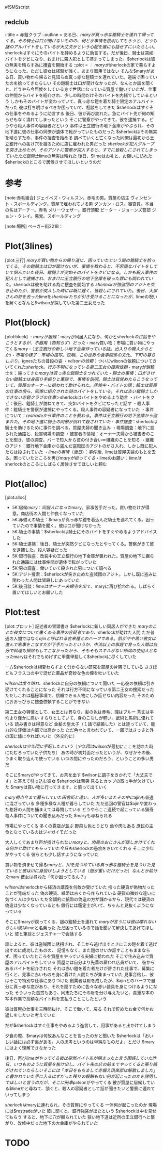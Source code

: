 #!SMSscript

## redclub

::title = 赤鎧クラブ
::outline = ある日、$maryが真っ赤な鎧騎士を連れて帰ってくる。その騎士は口が聞けないものの、何とか事情を説明してもらうと、どうも謎のアルバイトをしているが大丈夫かという心配を誰にも話せずにいたらしい。$sherlockはすぐにそのバイトを辞めるように助言する。だが後日、騎士は突如バイトをクビになり、おまけに殺人犯として捕まってしまった。$sherlockは彼の無実を晴らす為に捜査を開始する
::plot = ｜
$maryが$sherlockの家で暮らすようになった。ただし彼女は経験が浅く、あまり器用ではない
そんな$maryがある日、買い物から帰ると見知らぬ真っ赤な鎧騎士を連れていた。道端で困っていたのを拾ってきたらしい
その鎧騎士は口が聞けなかったが、なんとか話を聞くと、どうやら今居候をしている身で世話になっている質屋で働いていたが、仕事の仲間からバイトを紹介され、少しの時間だけそのバイトを内緒でしているという
しかもそのバイトが変わっていて、真っ赤な鎧を着た騎士限定のアルバイトだった
彼は打ち明けるべきか困っていて、相談をしてきた
$sherlockはすぐその仕事をやめるように助言する
後日、彼が再び訪れた。急にバイト先が何の知らせもなく潰れてしまったという
そこに警察がやってきて、彼を逮捕する。どうやら殺人事件の容疑者だという
事件は王立銀行の地下金庫がやぶられ、その地下道に彼の仕事の同僚が遺体で転がっていたものだった
$sherlockはその無実を晴らすため、事件の捜査を始める
調べていくと亡くなった同僚は最初から王立銀行への抜け穴を掘るために店に雇われた男だった
$sherlockが犯人グループを突き止めたが、そのアジトに警察が突入すると、すでに皆殺しにされてしまっていた
ただ鎧騎士$limeの無実は晴れた
後日、$limeはお礼と、お願いに訪れた
$sherlockのところで居候させてほしいというのだ

# 参考

[note:赤毛組合]
ジェイベズ・ウィルスン。赤毛の男。質屋の店主
ヴィンセント・スポールディング。質屋で雇われている男
ダンカン・ロス。審査員。本当の名はアーチー。赤毛
メリーウェザー。銀行頭取
ピーター・ジョーンズ警部
ジョン・クレイ。悪党。スポールディング

[note:場所]
ベーガー街221B：


# Plot(3lines)

[plot:三行]
$maryが買い物からの帰り道に、困っていたという謎の鎧騎士を拾ってくる。その鎧騎士は口が聞けないが、事情を教わると、不思議なバイトをしていて悩んでいた
後日、鎧騎士が突如そのバイトをクビになる。しかも殺人事件の犯人として逮捕され、おまけに王立銀行の地下金庫を破った罪にも問われていた。$sherlockは彼を助ける為に捜査を開始する
$sherlockが強盗団のアジトを突き止めたが、警察が突入した時には既に遅く、皆殺しにされていた。後日、大家さんの許を去った$limeを$sherlockたちが引き受けることになったが、$limeの呪いを解くとなんと$wilsonが探していた第二王女だった

# Plot(block)

[plot:block]
・$maryが居候：$maryが同居人になり、何かと$sherlockの世話をやこうとするが、不器用（物知らず）だった
・$mary買い物：市場に買い物にやってくる$mary
・（王立銀行の新しい地下金庫作っている話。出入りの職人からとか）
・市場の様子：市場の描写。説明。この世界の食事関係の文化。下町の暮らしぶり。$ignesたちの普段の姿
・$wilsonの依頼：ついに$wilsonの依頼についてきいてくれた$sherlock。行方不明になっている第二王女の捜索依頼
・$maryが鎧騎士を：帰ってきた$maryは真っ赤な鎧騎士をつれていた
・騎士の事情：口がきけない鎧騎士は身振り手振りと筆談で、事情を説明。騎士は目覚めたらこうなっていて、質屋のオーナーに拾われて助けられた。居候中
・バイトの話：騎士は質屋の仕事の傍ら、同僚に紹介された謎のバイトをしている。それは赤い鎧騎士しかできない赤鎧クラブの仕事＞$sherlockはバイトをやめるよう助言
・バイトをクビ：後日、鎧騎士が訪ねてきて、突如バイトをクビになったと話す
・殺人事件：鎧騎士を警察が逮捕にやってくる。殺人事件の容疑者になっていた
・事件について：$restradeから事件のことを教わる。事件は王立銀行の地下金庫から盗まれた。その地下道に騎士の同僚が倒れて殺されていた
・事件捜査：$sherlockは騎士を助けるために事件を調べる。質屋夫婦の聞き込み
・現場調査：地下に掘られた通路と、殺害現場の調査
・被害者の情報：オーナー夫婦から被害者のことを聞き、彼の調査。バーで知人から彼の付き合い＝組織のことを知る
・組織のアジト：銀行地下金庫から盗んだ盗賊団のアジトのがさ入れ、しかし既に犯人たちは殺されていた
・$limeの事情（後日）：事件後、$limeは質屋夫婦のもとを去る。困っていたところを再び$maryが拾ってくる
・$limeのお願い：$limeは$sherlockのところにしばらく居候させてほしいと頼む

# Plot(alloc)

[plot:alloc]
- 5K:居候$mary：同居人になった$mary。家事苦手だった。買い物だけが得意。商店街の人間と仲良くなっていた
- 5K:赤備えの騎士：$maryが真っ赤な鎧を着込んだ騎士を連れてくる。困っていたので事情を聞く。彼は口が聞けなかった
- 5K:騎士の事情：$sherlockは騎士にそのバイトをすぐやめるようアドバイスした
- 5K:騎士逮捕：後日、騎士が突然クビになったとやってくる。警察がきて彼を逮捕した。殺人容疑だった
- 5K:銀行強盗：改装中の王立銀行の地下金庫が狙われた。質屋の地下に掘られた通路には仕事仲間が遺体で転がっていた
- 5K:男の調査：働いていて殺された男について調べる
- 5K:アジト捜索：$sherlockが突き止めた盗賊団のアジト。しかし既に盗みに関わった人間は皆殺しにあっていた
- 5K:後日談：$limeはオーナー夫婦宅を出て、$maryに再び拾われる。しばらく置いてほしいとお願いした

# Plot:test

[plot:プロット]
記述者の冒頭書き
$sherlockに新しい同居人ができた
$maryのことだ
彼女について書く
ある事件の容疑者であり、$sherlockが助けた人間
ただ普通の人間ではなく$ajinと呼ばれる古来種とのハーフである。肌がやや黒い
彼女は進んで家事をこなす
だが下手だった
というか、中流以上の家庭で育った人間は自分で料理も掃除もしてこなかったから、そもそもスキルがない
即席の使用人となった$maryはそれでもめげずに甲斐甲斐しく$sherlockに尽くしていた

一方$sherlockは相変わらずよく分からない研究を部屋の片隅でしている
さきほどもフラスコの中で混ぜた薬品が奇妙な色の煙を吐いていた

$wilsonは度々訪れ、$sherlockに自分の依頼について聞いた
一応彼の依頼は引き受けてくれることになった
それは行方不明になっている第二王女の捜索だった
ただしこれは極秘事項で、信頼できる人物にしか話せない内容だった
そのためにおおっぴらに捜査依頼することができない

第二王女の特徴として、女王とは異なり、髪の色は赤毛、瞳はブルー
背丈は平均より僅かに高い
すらりとしていて、身のこなしが軽い。武術と馬術に優れている
読み書きは得意など
金髪の皇太子（１話で結婚した）とは違っていて、能力的な評価は内部では高かった
ただ色々と言われていて、一部ではさっさと外の国に嫁にやればいいと（外交的に）

$sherlockは少年団に手配したという（少年団は$wilsonが最初にここを訪れた時にたむろっていた子供たち）
あの時が初対面だったというが、なぜかその後、うまく取り込んで使っている
いつの間にやったのだろう、ということの多い男だ

そこに$maryがやってきて、お茶を出す
$wilsonに調子をきかれて「大丈夫です」と答えて引っ込む彼女
$sherlockは苦笑
見るとカップの取っ手が欠けていた
$maryは買い物に行ってきます、と憤って出ていく

$mary視点
今まで暮らしていた田舎街と違い、人が多い
またその中に$ajinも普通に混ざっている
多種多様な人種が暮らしていた
ただ巡回の警官は$ajinや変わった格好の人間を捕まえては尋問している
どうやらここ連続で起こっている猟奇殺人事件についての聞き込みだった
$maryも尋ねられる

市場にやってくる
多くの露店が並ぶ
野菜も色とりどり
魚や肉もある
庶民の主食となっているのはジャガイモだった

大人しくてあまり声が掛けられない$mary
と、肉屋のおじさんが話しかけてくれる
何かと助けてもらっていた
今日も$sherlockの愚痴をきいてくれる
そこに少年がやってくる
彼らとも少し話すようになっていた

買い物を済ませて帰る$mary
と、川を見つめている真っ赤な鎧騎士を見つけた
見ていると彼は川に身投げしようとしている（鎧が重いだけだった）
なんとか助けた$mary
彼女は尋ねた「何か困ってるん？」

$wilsonは$sherlockから経済の講義を何故か受けていた
拾った硬貨が偽物だったことが発端だった
偽の硬貨、紙幣は古くから作られている
硬貨の微妙な違いに気づく人は少ない
ただ金額的に紙幣の偽造の方が儲かるから、現代では硬貨の偽造は少なくなっているとも
銀行には鑑定士がいて、ちゃんと見抜くようになっている

そこに$maryが戻ってくる、謎の鎧騎士を連れて
$maryが言うには彼は喋れないらしい
彼は$limeと名乗った
ただ困っているので話を聞いて解決してあげてほしいと
彼と筆談とジェスチャーで会話する

話によると、彼は盗賊団に誘拐され、そこから逃げ出すときにこの鎧を着て逃げ出すのに成功したものの、
記憶もなく、また鎧のせいか話すこともままならず、困っていたところを質屋をやっている夫婦に拾われた
そこで住み込みで質屋のアルバイトをしている
質屋には自分より先輩の雇われ店員がいて、
彼からあるバイトを紹介された
それは赤い鎧を着た者だけが許された仕事で、募集に行くと、見事に赤いものを身に着けた人間たちが集まっていた
見事合格し、彼はそこで特別な仕事にありつけた
創業者は財を成したが、$ajinとのハーフで自分に真っ赤な痣があり、それを隠すために色々な赤い装具を身につけるようになった
そういった苦労もあり、同志たちにその財を分け与えたいと、貴重な本の写本作業で高額なバイト料を支払うことにしたという

彼は質屋の仕事を三時間抜け、そこで働いて、戻る
それで貯めたお金で何かお返しをしたいと考えていた

だが$sherlockはすぐ仕事をやめるよう進言して、用事があると出かけてしまう

夕食の際、$maryは何故あんなことを言ったのかと聞いた
$sherlockは「おいしい話には必ず裏がある。人の思考というのは単純なものだよ」とだけ
$maryにはよく理解できなかった

後日、再び$limeがやってくる
彼は突然バイト先が閉まったと言う
困惑していた
昨日、いつものように質屋を抜け出し、バイト先の店の前までやってくると張り紙がされていたらしい
そこには「本日をもちまして赤備え倶楽部は解散しました」と書かれていた
手に入るはずだった残りの報酬もない
何が起こったのかを説明してほしいと言うのだが、そこに刑事$patsonがやってくる
彼が質屋に居候している$limeかと尋ねて、頷くと、殺人の容疑者として話が聞きたいと警察に連れていってしまう

$sherlockは$maryに連れられ、その質屋にやってくる
一体何が起こったのか
現場には$restradeがいた
彼に聞くと、銀行強盗が出たという
$sherlockは中を見せてもらう
すると、地下に穴が掘られていた
狭い地下道は近所の王立銀行へと繋がり、改修中だった地下の大金庫がやられていた

# TODO

